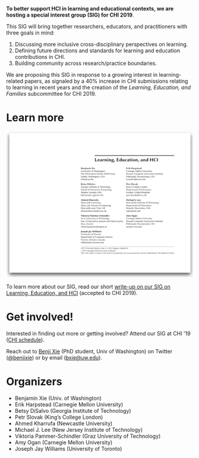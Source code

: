 **To better support HCI in learning and educational contexts, we are hosting a special interest group (SIG) for CHI 2019**. 

This SIG will bring together researchers, educators, and practitioners with three goals in mind: 
1. Discussing more inclusive cross-disciplinary perspectives on learning.
2. Defining future directions and standards for learning and education contributions in CHI.
3. Building community across research/practice boundaries.

We are proposing this SIG in response to a growing interest in learning-related papers, as signaled by a 40% increase in CHI submissions relating to learning in recent years and the creation of the _Learning, Education, and Families_ subcommittee for CHI 2019.

# Learn more
![Cover page of Learning, Education, and HCI write-up][img-siglearn]

To learn more about our SIG, read our short [write-up on our SIG on Learning, Education, and HCI](http://benjixie.com/wp-content/uploads/2019chi.pdf) (accepted to CHI 2019).

# Get involved!

Interested in finding out more or getting involved? Attend our SIG at CHI '19 ([CHI schedule](https://chi2019.acm.org/for-attendees/full-schedule-of-events/)).

Reach out to [Benji Xie](http://benjixie.com) (PhD student, Univ of Washington) on Twitter ([@benjixie](https://twitter.com/benjixie)) or by email (bxie@uw.edu).

# Organizers
- Benjamin Xie (Univ. of Washington)
- Erik Harpstead (Carnegie Mellon University)
- Betsy DiSalvo (Georgia Institute of Technology)
- Petr Slovak (King’s College London)
- Ahmed Kharrufa (Newcastle University)
- Michael J. Lee (New Jersey Institute of Technology)
- Viktoria Pammer-Schindler (Graz University of Technology)
- Amy Ogan (Carnegie Mellon University)
- Joseph Jay Williams (University of Toronto)

[img-siglearn]: img/siglearn-drop.png